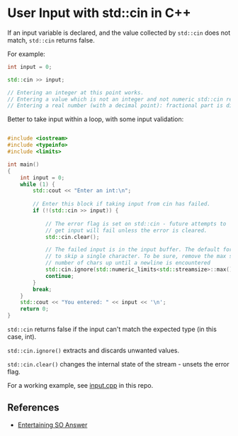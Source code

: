 User Input with std::cin in C++
===============================

If an input variable is declared, and the value collected by `std::cin` does not match, `std::cin` returns false.

For example:
```c++
int input = 0;

std::cin >> input;

// Entering an integer at this point works.
// Entering a value which is not an integer and not numeric std::cin returns false.
// Entering a real number (with a decimal point): fractional part is discarded and integer is saved.

```
Better to take input within a loop, with some input validation:

```c++

#include <iostream>
#include <typeinfo>
#include <limits>

int main()
{
	int input = 0;
	while (1) {
		std::cout << "Enter an int:\n";
	
		// Enter this block if taking input from cin has failed.
		if (!(std::cin >> input)) {
	
			// The error flag is set on std::cin - future attempts to
			// get input will fail unless the error is cleared.
			std::cin.clear();

			// The failed input is in the input buffer. The default for `ignore` is
			// to skip a single character. To be sure, remove the max streamsize
			// number of chars up until a newline is encountered
			std::cin.ignore(std::numeric_limits<std::streamsize>::max(), '\n');
			continue;
		}
		break;
	}
	std::cout << "You entered: " << input << '\n';
	return 0;
}
```
`std::cin` returns false if the input can't match the expected type (in this case, int).

`std::cin.ignore()` extracts and discards unwanted values.

`std::cin.clear()` changes the internal state of the stream - unsets the error flag.

For a working example, see [input.cpp][1] in this repo.

References
----------
* [Entertaining SO Answer][2]

[1]: examples/input.cpp
[2]: https://stackoverflow.com/a/53013577/3590673
